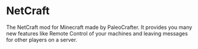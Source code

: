 NetCraft
========

The NetCraft mod for Minecraft made by PaleoCrafter. It provides you many new features like Remote Control of your machines and leaving messages for other players on a server.
